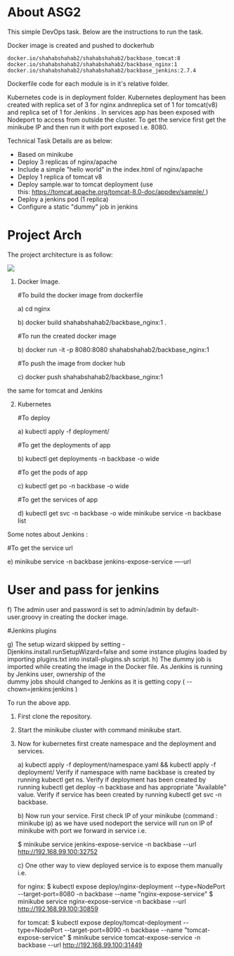 

# About ASG2
This simple DevOps task. Below are the instructions to run the task.

Docker image is created and pushed to dockerhub 

    docker.io/shahabshahab2/shahabshahab2/backbase_tomcat:8
    docker.io/shahabshahab2/shahabshahab2/backbase_nginx:1
    docker.io/shahabshahab2/shahabshahab2/backbase_jenkins:2.7.4

Dockerfile code for each module is in it's relative folder.

Kubernetes code is in deployment folder. Kubernetes deployment has been created with replica set of 3 for nginx andnreplica set of 1 for tomcat(v8) and replica set of 1 for Jenkins . In services app has been exposed with Nodeport to access from outside the cluster. To get the service first get the minikube IP and then run it with port exposed i.e. 8080.

Technical Task Details are as below:
- Based on minikube
- Deploy 3 replicas of nginx/apache
- Include a simple "hello world" in the index.html of nginx/apache
- Deploy 1 replica of tomcat v8
- Deploy sample.war to tomcat deployment (use this: https://tomcat.apache.org/tomcat-8.0-doc/appdev/sample/ )
- Deploy a jenkins pod (1 replica)
- Configure a static "dummy" job in jenkins

# Project Arch 
The project architecture is as follow: 

![][Arch]




1) Docker Image. 

   #To build the docker image from dockerfile 
   
   a) cd nginx

   b) docker build  shahabshahab2/backbase_nginx:1 .
  
   #To run the created docker image 
   
   b) docker run -it -p 8080:8080 shahabshahab2/backbase_nginx:1

   #To push the image from docker hub 
   
   c) docker push shahabshahab2/backbase_nginx:1

the same for tomcat and Jenkins

2) Kubernetes
   
   #To deploy   
   
   a) kubectl apply -f deployment/

   #To get the deployments of app  
   
   b) kubectl get deployments -n backbase -o wide
 
   #To get the pods of app 
   
   c) kubectl get po -n backbase -o wide
   
   #To get the services of app 
   
   d) kubectl get svc -n backbase -o wide
      minikube service -n backbase list

Some notes about Jenkins :

   #To get the service url
   
   e) minikube service -n backbase jenkins-expose-service —-url
   
   # User and pass for jenkins 

   f) The admin user and password is set to admin/admin by default-user.groovy in creating the docker image.

   #Jenkins plugins
   
   g) The setup wizard skipped by setting -Djenkins.install.runSetupWizard=false and some instance plugins loaded by \
     importing plugins.txt into install-plugins.sh script.
   h) The dummy job is imported while creating the image in the Docker file. As Jenkins is running by Jenkins user, ownership of the \
      dummy jobs should changed to Jenkins as it is getting copy ( --chown=jenkins:jenkins )


To run the above app. 

1) First clone the repository. 
2) Start the minikube cluster with command minikube start.
3) Now for kubernetes first create namespace and the deployment and services. 
  
   a) kubectl apply -f deployment/namespace.yaml &&  kubectl apply -f deployment/
   Verify if namespace with name backbase is created by running kubectl get ns. 
   Verify if deployment has been created by running kubectl get deploy -n backbase and has appropriate "Available" value.
   Verify if service has been created by running kubectl get svc -n backbase.
 
   b) Now run your service. First check IP of your minikube (command : minikube ip) as we have used nodeport the service will run on IP of minikube 
   with port we forward in service i.e. 
      
     $ minikube service jenkins-expose-service -n backbase --url
      http://192.168.99.100:32752

   c) One other way to view deployed service is to expose them manually i.e.
      
      for nginx:
     $ kubectl expose deploy/nginx-deployment --type=NodePort --target-port=8080 -n backbase --name  "nginx-expose-service"
     $ minikube service nginx-expose-service -n backbase --url 
      http://192.168.99.100:30859

      for tomcat:
     $ kubectl expose deploy/tomcat-deployment --type=NodePort --target-port=8090 -n backbase --name    "tomcat-expose-service"
     $ minikube service tomcat-expose-service -n backbase --url
       http://192.168.99.100:31449


   
[Arch]: https://cdn1.imggmi.com/uploads/2018/12/31/b3e2228850aab76caec334db03ba4666-full.png
